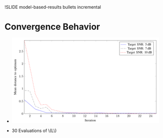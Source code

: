 !SLIDE model-based-results bullets incremental

<script type="text/javascript">
  $('.model-based-results').bind('showoff:show', modelBasedResultsReset)
</script>

# Convergence Behavior

* ![REGO Results](rego-results.png)

* 30 Evaluations of \\(L\\)
